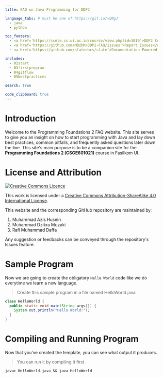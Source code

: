 ```yaml
---
title: FAQ on Java Programming for DDP2

language_tabs: # must be one of https://git.io/vQNgJ
  - java
  - python

toc_footers:
  - <a href='https://scele.cs.ui.ac.id/course/view.php?id=3019'>DDP2 Course Page</a>
  - <a href='https://github.com/MDzkM/DDP2-FAQ/issues'>Report Issues</a>
  - <a href='https://github.com/slatedocs/slate'>Documentation Powered by Slate</a>

includes:
  - 02start
  - 03firstprogram
  - 04gitflow
  - 05bestpractices

search: true

code_clipboard: true
---
```


# Introduction

Welcome to the Programming Foundations 2 FAQ website. This site serves to give you an insight on how to start programming with Java and lay down best practices, common pitfalls, and frequently asked questions later down the line. This site's main purpose is to be a companion site for the **Programming Foundations 2 (CSGE601021)** course in Fasilkom UI.



# License and Attribution

<a rel="license" href="http://creativecommons.org/licenses/by-sa/4.0/"><img alt="Creative Commons Licence" style="border-width:0" src="https://i.creativecommons.org/l/by-sa/4.0/88x31.png" /></a>

This work is licensed under a <a rel="license" href="http://creativecommons.org/licenses/by-sa/4.0/">Creative Commons Attribution-ShareAlike 4.0 International License</a>.

This website and the corresponding GitHub repository are maintained by:

1. Muhammad Azis Husein
2. Muhammad Dzikra Muzaki
3. Rafi Muhammad Daffa

Any suggestion or feedbacks can be conveyed through the repository's Issues feature.



# Sample Program

Now we are going to create the obligatory `Hello World` code like we do everytime we learn a new language.

> Create this sample program in a file named HelloWorld.java

```java
class HelloWorld {
  public static void main(String args[]) {
    System.out.println("Hello World!");
  }
}
```

# Compiling and Running Program

Now that you've created the template, you can see what output it produces.

> You can run it by compiling it first

```shell
javac HelloWorld.java && java HelloWorld
```
